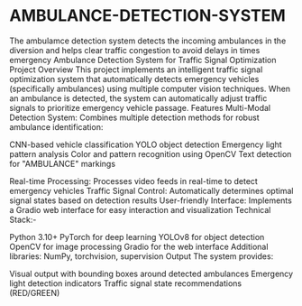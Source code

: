 # AMBULANCE-DETECTION-SYSTEM
The ambulamce detection system detects the incoming ambulances in the diversion and helps clear traffic congestion to avoid delays in times emergency Ambulance Detection System for Traffic Signal Optimization
Project Overview This project implements an intelligent traffic signal optimization system that automatically detects emergency vehicles (specifically ambulances) using multiple computer vision techniques. When an ambulance is detected, the system can automatically adjust traffic signals to prioritize emergency vehicle passage. Features
Multi-Modal Detection System: Combines multiple detection methods for robust ambulance identification:

CNN-based vehicle classification YOLO object detection Emergency light pattern analysis Color and pattern recognition using OpenCV Text detection for "AMBULANCE" markings

Real-time Processing: Processes video feeds in real-time to detect emergency vehicles Traffic Signal Control: Automatically determines optimal signal states based on detection results User-friendly Interface: Implements a Gradio web interface for easy interaction and visualization
Technical Stack:-

Python 3.10+ PyTorch for deep learning YOLOv8 for object detection OpenCV for image processing Gradio for the web interface Additional libraries: NumPy, torchvision, supervision
Output The system provides:

Visual output with bounding boxes around detected ambulances Emergency light detection indicators Traffic signal state recommendations (RED/GREEN)
